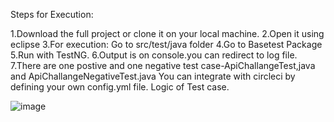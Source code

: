 Steps for Execution:

1.Download the full project or clone it on your local machine.
2.Open it using eclipse
3.For execution: Go to src/test/java folder
4.Go to Basetest Package
5.Run with TestNG.
6.Output is on console.you can redirect to log file.
7.There are one postive and one negative test case-ApiChallangeTest,java and ApiChallangeNegativeTest.java You can integrate with circleci by defining your own config.yml 
file.
Logic of Test case.

![image](https://user-images.githubusercontent.com/107347154/175792089-75caf0ba-1fc4-46a5-98b2-0809c78e2a68.png)


